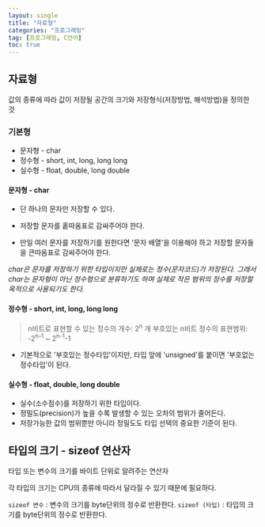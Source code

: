 ```yaml
---
layout: single
title: "자료형"
categories: "프로그래밍"
tag: [프로그래밍, C언어]
toc: true
---
```


## 자료형

값의 종류에 따라 값이 저장될 공간의 크기와 저장형식(저장방법, 해석방법)을 정의한 것

### 기본형

- 문자형 - char
- 정수형 - short, int, long, long long
- 실수형 - float, double, long double

#### 문자형 - char

- 단 하나의 문자만 저장할 수 있다.
- 저장할 문자를 홑따옴표로 감싸주어야 한다.

- 만일 여러 문자를 저장하기를 원한다면 '문자 배열'을 이용해야 하고 저장할 문자들을 큰따옴표로 감싸주어야 한다.

*char은 문자를 저장하기 위한 타입이지만 실제로는 정수(문자코드)가 저장된다. 그래서 char는 문자형이 아닌 정수형으로 분류하기도 하며 실제로 작은 범위의 정수를 저장할 목적으로 사용되기도 한다.*

#### 정수형 - short, int, long, long long

> n비트로 표현할 수 있는 정수의 개수: 2<sup>n</sup> 개
> 부호있는 n비트 정수의 표현범위: -2<sup>n-1</sup> ~ 2<sup>n-1</sup>-1

- 기본적으로 '부호있는 정수타입'이지만, 타입 앞에 'unsigned'를 붙이면 '부호없는 정수타입'이 된다.

#### 실수형 - float, double, long double

- 실수(소수점수)를 저장하기 위한 타입이다.
- 정밀도(precision)가 높을 수록 발생할 수 있는 오차의 범위가 줄어든다.
- 저장가능한 값의 범위뿐만 아니라 정밀도도 타입 선택의 중요한 기준이 된다.

## 타입의 크기 - sizeof 연산자

타입 또는 변수의 크기를 바이트 단위로 알려주는 연산자

각 타입의 크기는 CPU의 종류에 따라서 달라질 수 있기 때문에 필요하다.

`sizeof 변수` : 변수의 크기를 byte단위의 정수로 반환한다.
`sizeof (타입)` : 타입의 크기를 byte단위의 정수로 반환한다.









